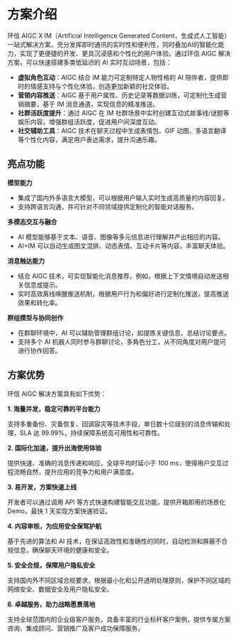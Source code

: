 # 方案介绍

环信 AIGC X IM（Artificial Intelligence Generated Content，生成式人工智能）一站式解决方案，充分发挥即时通讯的实时性和便利性，同时叠加AI的智能化能力，实现了更便捷的开发、更具沉浸感和个性化的用户体验。通过环信 AIGC 解决方案，可以快速搭建多类低延迟的 AI 实时互动场景，包括：

- **虚拟角色互动**：AIGC 结合 IM 能力可定制特定人物性格的 AI 陪伴者，提供即时的情感支持与个性化体验，创造更加新颖的社交体验。
- **营销内容推送**：AIGC 基于用户属性、历史记录等数据训练，可定制化生成营销摘要，基于 IM 消息通道，实现信息的精准推送。
- **社群活跃度提升**：通过 AIGC 在 IM 社群场景中实时创建互动式故事线/谜题等娱乐内容，增强群组活跃度，促进用户间深度互动。
- **社交辅助工具**：AIGC 技术在聊天过程中生成表情包、GIF 动图、多语言翻译等个性化内容，满足用户表达需求，提升沟通乐趣。

## 亮点功能

**模型能力**

- 集成了国内外多语言大模型，可以根据用户输入实时生成高质量的内容回复。
- 支持跨语言沟通，并可针对不同领域提供定制化的智能对话服务。

**多模态交互与融合**

- AI 模型能够基于文本、语音、图像等多元信息进行理解并产出相应的内容。
- AI+IM 可以自动生成图文混排、动态表情、互动卡片等内容，丰富聊天体验。

**消息触达能力**

- 结合 AIGC 技术，可实现智能化消息推荐，例如，根据上下文情境自动发送相关信息或提示。
- 实时高效离线唤醒推送机制，根据用户行为和偏好进行定制化推送，提高推送效果和转化率。

**群组模型与协同创作**

- 在群聊环境中，AI 可以辅助管理群组讨论，如提炼关键信息、总结讨论要点。
- 支持多个 AI 机器人同时参与群聊讨论，多角色分工，从不同角度对用户提问进行协作回答。

## 方案优势

环信 AIGC 解决方案具有如下优势：

**1. 海量并发，稳定可靠的平台能力**

支持多重备份、灾备恢复、回调容灾等技术手段，单日数十亿级别的消息传输和处理，SLA 达 99.99%，持续保障系统高可用性和可靠性。

**2. 国际化加速，提升出海使用体验**

提供快速、准确的消息传递和响应，全球平均时延小于 100 ms，使得用户交互过程流畅自然，提升应用的竞争力和用户满意度。

**3. 易开发，方案快速上线**

开发者可以通过调用 API 等方式快速构建智能交互功能，提供开箱即用的场景化 Demo，最快 1 天实现方案快速验证。

**4. 内容审核，为应用安全保驾护航**

基于先进的算法和 AI 技术，在保证高效性和准确性的同时，自动检测和屏蔽不合规信息，确保聊天环境的健康和安全。

**5. 安全合规，保障用户隐私安全**

支持国内外不同区域合规要求，根据最小化和公开透明处理原则，保护不同区域的网络安全、数据安全及用户隐私安全。

**6. 卓越服务，助力战略愿景落地**

支持全球范围内的企业级客户服务，具备丰富的行业标杆客户案例，提供专属方案咨询、集成顾问、营销推广及客户成功保障服务。




